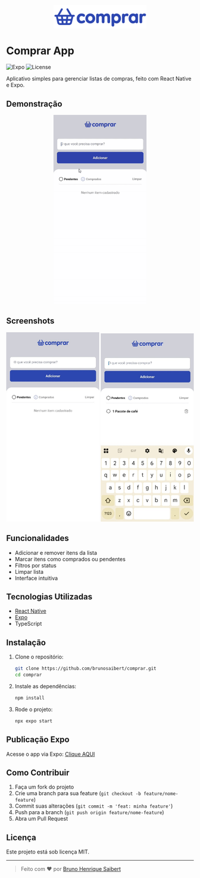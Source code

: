 <div align="center">
  <img src="./assets/logo.png" alt="Logo Comprar App" width="250" />
</div>

# Comprar App

![Expo](https://img.shields.io/badge/Expo-2025-blue)
![License](https://img.shields.io/badge/license-MIT-green)

Aplicativo simples para gerenciar listas de compras, feito com React Native e Expo.

## Demonstração

<div align="center">
  <img src="./assets/ComprarApp.gif" alt="GIF do projeto funcionando" width="250" />
</div>

## Screenshots

<div align="center">
  <img src="./assets/screenshot.jpg" alt="Tela inicial" width="250" />
  <img src="./assets/screenshot2.jpg" alt="Lista de compras" width="250" />
</div>

## Funcionalidades

- Adicionar e remover itens da lista
- Marcar itens como comprados ou pendentes
- Filtros por status
- Limpar lista
- Interface intuitiva

## Tecnologias Utilizadas

- [React Native](https://reactnative.dev/)
- [Expo](https://expo.dev/)
- TypeScript

## Instalação

1. Clone o repositório:
   ```bash
   git clone https://github.com/brunosaibert/comprar.git
   cd comprar
   ```
2. Instale as dependências:
   ```bash
   npm install
   ```
3. Rode o projeto:
   ```bash
   npx expo start
   ```

## Publicação Expo

Acesse o app via Expo:
[Clique AQUI](https://expo.dev/preview/update?message=feat%3A+publish+app+eas&updateRuntimeVersion=1.0.0&createdAt=2025-07-29T20%3A22%3A48.386Z&slug=exp&projectId=c8be6804-640b-4d41-9a2e-649de625ceeb&group=bf5cb767-4697-47e0-8c88-b61c015a7e0f)

## Como Contribuir

1. Faça um fork do projeto
2. Crie uma branch para sua feature (`git checkout -b feature/nome-feature`)
3. Commit suas alterações (`git commit -m 'feat: minha feature'`)
4. Push para a branch (`git push origin feature/nome-feature`)
5. Abra um Pull Request

## Licença

Este projeto está sob licença MIT.

---

> Feito com ❤️ por [Bruno Henrique Saibert](https://github.com/brunosaibert)
